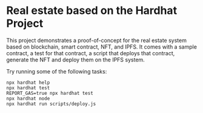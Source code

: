 # Real estate based on the Hardhat Project

This project demonstrates a proof-of-concept for the real estate system based on blockchain, smart contract, NFT, and IPFS. It comes with a sample contract, a test for that contract, a script that deploys that contract, generate the NFT and deploy them on the IPFS system.

Try running some of the following tasks:

```shell
npx hardhat help
npx hardhat test
REPORT_GAS=true npx hardhat test
npx hardhat node
npx hardhat run scripts/deploy.js
```
